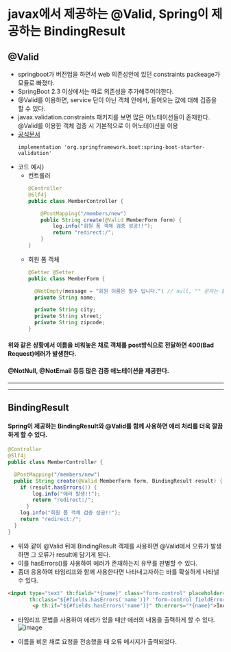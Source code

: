 # javax에서 제공하는 @Valid, Spring이 제공하는 BindingResult

## @Valid
* springboot가 버전업을 하면서 web 의존성안에 있던 constraints packeage가 모듈로 빠졌다. 
* SpringBoot 2.3 이상에서는 따로 의존성을 추가해주어야한다.
* @Valid를 이용하면, service 단이 아닌 객체 안에서, 들어오는 값에 대해 검증을 할 수 있다.
* javax.validation.constraints 패키지를 보면 많은 어노테이션들이 존재한다. @Valid를 이용한 객체 검증 시 기본적으로 이 어노테이션을 이용
* [공식문서](https://docs.jboss.org/hibernate/beanvalidation/spec/2.0/api/)
  ```
  implementation 'org.springframework.boot:spring-boot-starter-validation'
  ```
* 코드 예시)
  - 컨트롤러
    ```java
    @Controller
    @Slf4j
    public class MemberController {

        @PostMapping("/members/new")
        public String create(@Valid MemberForm form) {
            log.info("회원 폼 객체 검증 성공!!");
            return "redirect:/";
        }
    }
    ```
  - 회원 폼 객체
    ```java
    @Getter @Setter
    public class MemberForm {
    
      @NotEmpty(message = "회원 이름은 필수 입니다.") // null, "" 문자는 불가능
      private String name;

      private String city;
      private String street;
      private String zipcode;
    }
    ```
#### 위와 같은 상황에서 이름을 비워놓은 채로 객체를 post방식으로 전달하면 400(Bad Request)에러가 발생한다. 
#### @NotNull, @NotEmail 등등 많은 검증 애노테이션을 제공한다.


-------------------------------------------------
----------------------------------------------
## BindingResult
#### Spring이 제공하는 BindingResult와 @Valid를 함께 사용하면 에러 처리를 더욱 깔끔하게 할 수 있다.
```java
@Controller
@Slf4j
public class MemberController {

  @PostMapping("/members/new")
  public String create(@Valid MemberForm form, BindingResult result) {
    if (result.hasErrors()) {
        log.info("에러 발생!!");
        return "redirect:/";
      }
    log.info("회원 폼 객체 검증 성공!!");
    return "redirect:/";
  }
}
```
* 위와 같이 @Valid 뒤에 BindingResult 객체를 사용하면 @Valid에서 오류가 발생하면 그 오류가 result에 담기게 된다.
* 이를 hasErrors()를 사용하여 에러가 존재하는지 유무를 판별할 수 있다.
* 좀더 응용하여 타임리프와 함께 사용한다면 나타내고자하는 바를 확실하게 나타낼 수 있다.
```html
<input type="text" th:field="*{name}" class="form-control" placeholder="이름을 입력하세요"
       th:class="${#fields.hasErrors('name')}? 'form-control fieldError' : 'form-control'">
        <p th:if="${#fields.hasErrors('name')}" th:errors="*{name}">Incorrect date</p>
```
* 타임리프 문법을 사용하여 에러가 있을 때만 에러의 내용을 출력하게 할 수 있다.
![image](https://user-images.githubusercontent.com/60773356/119220694-b5e88d00-bb26-11eb-9f82-45c6bd177403.png)
- 이름을 비운 채로 요청을 전송했을 때 오류 메시지가 출력되었다.











